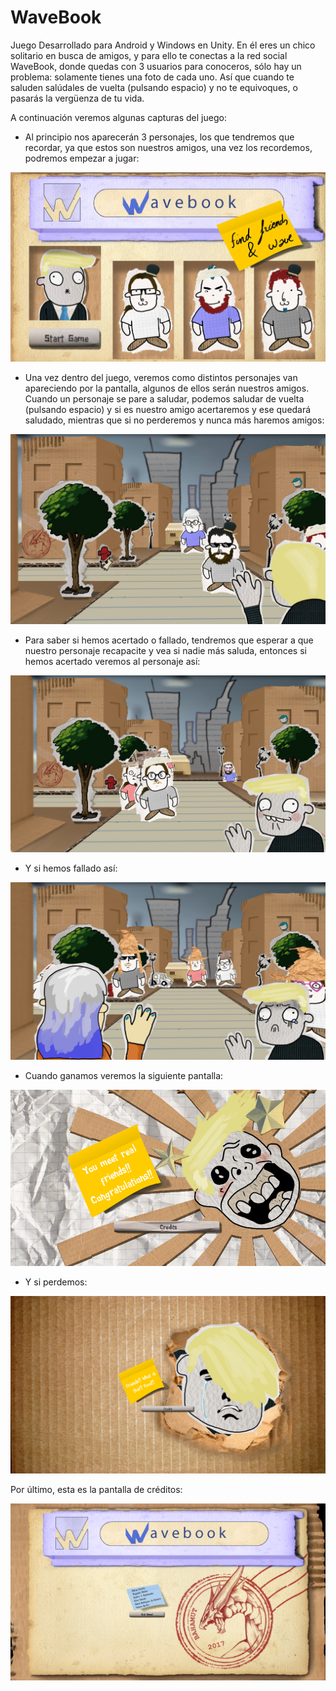 # WaveBook
Juego Desarrollado para Android y Windows en Unity.
En él eres un chico solitario en busca de amigos, y para ello te conectas a la red social WaveBook, donde quedas con 3 usuarios para conoceros, sólo hay un problema: solamente tienes una foto de cada uno. Así que cuando te saluden salúdales de vuelta (pulsando espacio) y no te equivoques, o pasarás la vergüenza de tu vida. 

A continuación veremos algunas capturas del juego:
  
  - Al principio nos aparecerán 3 personajes, los que tendremos que recordar, ya que estos son nuestros amigos, una vez los recordemos,         podremos empezar a jugar:  
  
  ![mainmenu](Capturas/menu.jpg)
  
  - Una vez dentro del juego, veremos como distintos personajes van apareciendo por la pantalla, algunos de ellos serán nuestros amigos.       Cuando un personaje se pare a saludar, podemos saludar de vuelta (pulsando espacio) y si es nuestro amigo acertaremos y ese quedará         saludado, mientras que si no perderemos y nunca más haremos amigos:  
  
  ![juego](Capturas/juego.jpg)
  
  - Para saber si hemos acertado o fallado, tendremos que esperar a que nuestro personaje recapacite y vea si nadie más saluda, entonces si     hemos acertado veremos al personaje así:  
  
  ![acertar](Capturas/acertar.png)
  
  - Y si hemos fallado así:  
  
  ![fallar](Capturas/fallar.png)
  
  - Cuando ganamos veremos la siguiente pantalla:
    
  ![victoria](Capturas/victoria.png)
  
  - Y si perdemos:    
  
  ![derrota](Capturas/derrota.png)
  
  Por último, esta es la pantalla de créditos: 
  
  ![creditos](Capturas/creditos.png)
  
  
  
